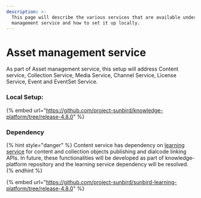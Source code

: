 ```yaml
---
description: >-
  This page will describe the various services that are available under asset
  management service and how to set it up locally.
---
```


# Asset management service

As part of Asset management service, this setup will address Content service, Collection Service, Media Service, Channel Service, License Service, Event and EventSet Service.

### Local Setup:

{% embed url="https://github.com/project-sunbird/knowledge-platform/tree/release-4.8.0" %}

### Dependency

{% hint style="danger" %}
Content service has dependency on [learning service](https://github.com/project-sunbird/sunbird-learning-platform/tree/release-4.8.0) for content and collection objects publishing and dialcode linking APIs. In future, these functionalities will be developed as part of knowledge-platform repository and the learning service dependency will be resolved.
{% endhint %}

{% embed url="https://github.com/project-sunbird/sunbird-learning-platform/tree/release-4.8.0" %}
